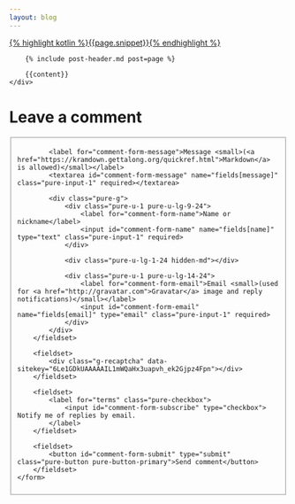 ```yaml
---
layout: blog
---
```

<div class="blog-content">
    <div class="post-frame">
        <a href="{{post.url}}">
            <div class="cover snippet">
                {% highlight kotlin %}{{page.snippet}}{% endhighlight %}
            </div>
        </a>
        
        {% include post-header.md post=page %}
        
        {{content}}
    </div>
</div>

<div class="blog-content">
    <h1>Leave a comment</h1>
    <form id="comment-form" method="post" action="https://api.staticman.net/v2/entry/{{site.repository}}/{{site.staticman.branch}}" class="pure-form pure-form-stacked">
        <fieldset>
            <input name="options[slug]" type="hidden" value="{{ page.slug }}">
            
            <label for="comment-form-message">Message <small>(<a href="https://kramdown.gettalong.org/quickref.html">Markdown</a> is allowed)</small></label>
            <textarea id="comment-form-message" name="fields[message]" class="pure-input-1" required></textarea>
            
            <div class="pure-g">
                <div class="pure-u-1 pure-u-lg-9-24">
                    <label for="comment-form-name">Name or nickname</label>
                    <input id="comment-form-name" name="fields[name]" type="text" class="pure-input-1" required>
                </div>
                
                <div class="pure-u-lg-1-24 hidden-md"></div>

                <div class="pure-u-1 pure-u-lg-14-24">
                    <label for="comment-form-email">Email <small>(used for <a href="http://gravatar.com">Gravatar</a> image and reply notifications)</small></label>
                    <input id="comment-form-email" name="fields[email]" type="email" class="pure-input-1" required>
                </div>
            </div>
        </fieldset>
        
        <fieldset>
            <div class="g-recaptcha" data-sitekey="6Le1GDkUAAAAAIL1mWQaHx3uapvh_ek2Gjpz4Fpn"></div>
        </fieldset>

        <fieldset>
            <label for="terms" class="pure-checkbox">
                <input id="comment-form-subscribe" type="checkbox"> Notify me of replies by email.
            </label>
        </fieldset>
        
        <fieldset>
            <button id="comment-form-submit" type="submit" class="pure-button pure-button-primary">Send comment</button>
        </fieldset>
    </form>
</div>

<script type="text/javascript">
    (function() {
        var form = document.getElementById("comment-form");
        var button = document.getElementById("comment-form-submit");
        
        form.onsubmit = function(event) {
            event.preventDefault();
            
            sendData();
        };
        
        function sendData() {
            button.disabled = true;
            
            var xhr = new XMLHttpRequest();
            var fd = new FormData(form);
            
            
            xhr.onload = function(event) {
                if(xhr.status == 200) {
                    onLoad();
                } else {
                    onError();
                }
                
                button.disabled = false;
            };
            
            xhr.onerror = function(event) {
                onError();
                
                button.disabled = false;
            };
            
            xhr.open(form.method, form.action);
            xhr.setRequestHeader('Content-Type', 'application/x-www-form-urlencoded');
            xhr.send(fd);
        }
        
        function onLoad() {
            alert("Success!");
        }
        
        function onError() {
            alert("Snap!");
        }
    })();
</script>